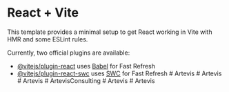 # React + Vite

This template provides a minimal setup to get React working in Vite with HMR and some ESLint rules.

Currently, two official plugins are available:

- [@vitejs/plugin-react](https://github.com/vitejs/vite-plugin-react/blob/main/packages/plugin-react/README.md) uses [Babel](https://babeljs.io/) for Fast Refresh
- [@vitejs/plugin-react-swc](https://github.com/vitejs/vite-plugin-react-swc) uses [SWC](https://swc.rs/) for Fast Refresh
#   A r t e v i s  
 #   A r t e v i s  
 #   A r t e v i s  
 #   A r t e v i s C o n s u l t i n g  
 #   A r t e v i s  
 #   A r t e v i s  
 